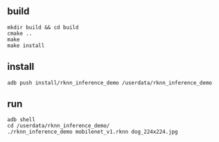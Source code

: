 ## build

```
mkdir build && cd build
cmake ..
make
make install
```

## install

```
adb push install/rknn_inference_demo /userdata/rknn_inference_demo
```

## run
```
adb shell
cd /userdata/rknn_inference_demo/
./rknn_inference_demo mobilenet_v1.rknn dog_224x224.jpg
```
